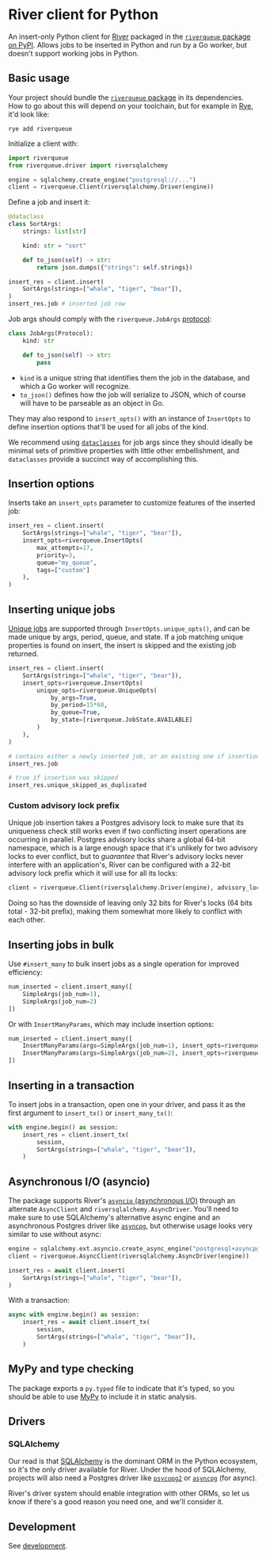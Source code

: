 # River client for Python

An insert-only Python client for [River](https://github.com/riverqueue/river) packaged in the [`riverqueue` package on PyPI](https://pypi.org/project/riverqueue/). Allows jobs to be inserted in Python and run by a Go worker, but doesn't support working jobs in Python.

## Basic usage

Your project should bundle the [`riverqueue` package](https://pypi.org/project/riverqueue/) in its dependencies. How to go about this will depend on your toolchain, but for example in [Rye](https://github.com/astral-sh/rye), it'd look like:

```shell
rye add riverqueue
```

Initialize a client with:

```python
import riverqueue
from riverqueue.driver import riversqlalchemy

engine = sqlalchemy.create_engine("postgresql://...")
client = riverqueue.Client(riversqlalchemy.Driver(engine))
```

Define a job and insert it:

```python
@dataclass
class SortArgs:
    strings: list[str]

    kind: str = "sort"

    def to_json(self) -> str:
        return json.dumps({"strings": self.strings})

insert_res = client.insert(
    SortArgs(strings=["whale", "tiger", "bear"]),
)
insert_res.job # inserted job row
```

Job args should comply with the `riverqueue.JobArgs` [protocol](https://peps.python.org/pep-0544/):

```python
class JobArgs(Protocol):
    kind: str

    def to_json(self) -> str:
        pass
```

* `kind` is a unique string that identifies them the job in the database, and which a Go worker will recognize.
* `to_json()` defines how the job will serialize to JSON, which of course will have to be parseable as an object in Go.

They may also respond to `insert_opts()` with an instance of `InsertOpts` to define insertion options that'll be used for all jobs of the kind.

We recommend using [`dataclasses`](https://docs.python.org/3/library/dataclasses.html) for job args since they should ideally be minimal sets of primitive properties with little other embellishment, and `dataclasses` provide a succinct way of accomplishing this.

## Insertion options

Inserts take an `insert_opts` parameter to customize features of the inserted job:

```python
insert_res = client.insert(
    SortArgs(strings=["whale", "tiger", "bear"]),
    insert_opts=riverqueue.InsertOpts(
        max_attempts=17,
        priority=3,
        queue="my_queue",
        tags=["custom"]
    ),
)
```

## Inserting unique jobs

[Unique jobs](https://riverqueue.com/docs/unique-jobs) are supported through `InsertOpts.unique_opts()`, and can be made unique by args, period, queue, and state. If a job matching unique properties is found on insert, the insert is skipped and the existing job returned.

```python
insert_res = client.insert(
    SortArgs(strings=["whale", "tiger", "bear"]),
    insert_opts=riverqueue.InsertOpts(
        unique_opts=riverqueue.UniqueOpts(
            by_args=True,
            by_period=15*60,
            by_queue=True,
            by_state=[riverqueue.JobState.AVAILABLE]
        )
    ),
)

# contains either a newly inserted job, or an existing one if insertion was skipped
insert_res.job

# true if insertion was skipped
insert_res.unique_skipped_as_duplicated
```

### Custom advisory lock prefix

Unique job insertion takes a Postgres advisory lock to make sure that its uniqueness check still works even if two conflicting insert operations are occurring in parallel. Postgres advisory locks share a global 64-bit namespace, which is a large enough space that it's unlikely for two advisory locks to ever conflict, but to _guarantee_ that River's advisory locks never interfere with an application's, River can be configured with a 32-bit advisory lock prefix which it will use for all its locks:

```python
client = riverqueue.Client(riversqlalchemy.Driver(engine), advisory_lock_prefix=123456)
```

Doing so has the downside of leaving only 32 bits for River's locks (64 bits total - 32-bit prefix), making them somewhat more likely to conflict with each other.

## Inserting jobs in bulk

Use `#insert_many` to bulk insert jobs as a single operation for improved efficiency:

```python
num_inserted = client.insert_many([
    SimpleArgs(job_num=1),
    SimpleArgs(job_num=2)
])
```

Or with `InsertManyParams`, which may include insertion options:

```python
num_inserted = client.insert_many([
    InsertManyParams(args=SimpleArgs(job_num=1), insert_opts=riverqueue.InsertOpts(max_attempts=5)),
    InsertManyParams(args=SimpleArgs(job_num=2), insert_opts=riverqueue.InsertOpts(queue="high_priority"))
])
```

## Inserting in a transaction

To insert jobs in a transaction, open one in your driver, and pass it as the first argument to `insert_tx()` or `insert_many_tx()`:

```python
with engine.begin() as session:
    insert_res = client.insert_tx(
        session,
        SortArgs(strings=["whale", "tiger", "bear"]),
    )
```

## Asynchronous I/O (asyncio)

The package supports River's [`asyncio` (asynchronous I/O)](https://docs.python.org/3/library/asyncio.html) through an alternate `AsyncClient` and `riversqlalchemy.AsyncDriver`. You'll need to make sure to use SQLAlchemy's alternative async engine and an asynchronous Postgres driver like [`asyncpg`](https://github.com/MagicStack/asyncpg), but otherwise usage looks very similar to use without async:

```python
engine = sqlalchemy.ext.asyncio.create_async_engine("postgresql+asyncpg://...")
client = riverqueue.AsyncClient(riversqlalchemy.AsyncDriver(engine))

insert_res = await client.insert(
    SortArgs(strings=["whale", "tiger", "bear"]),
)
```

With a transaction:

```python
async with engine.begin() as session:
    insert_res = await client.insert_tx(
        session,
        SortArgs(strings=["whale", "tiger", "bear"]),
    )
```

## MyPy and type checking

The package exports a `py.typed` file to indicate that it's typed, so you should be able to use [MyPy](https://mypy-lang.org/) to include it in static analysis.

## Drivers

### SQLAlchemy

Our read is that [SQLAlchemy](https://www.sqlalchemy.org/) is the dominant ORM in the Python ecosystem, so it's the only driver available for River. Under the hood of SQLAlchemy, projects will also need a Postgres driver like [`psycopg2`](https://pypi.org/project/psycopg2/) or [`asyncpg`](https://github.com/MagicStack/asyncpg) (for async).

River's driver system should enable integration with other ORMs, so let us know if there's a good reason you need one, and we'll consider it.

## Development

See [development](./docs/development.md).
